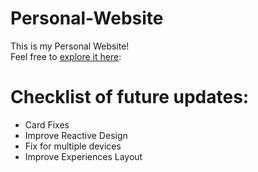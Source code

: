 # Personal-Website

This is my Personal Website!  
Feel free to [explore it here](https://k-frash.github.io/): 

# Checklist of future updates:
* Card Fixes
* Improve Reactive Design
* Fix for multiple devices
* Improve Experiences Layout
